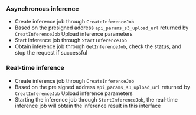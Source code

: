 
### Asynchronous inference
- Create inference job through `CreateInferenceJob`
- Based on the presigned address `api_params_s3_upload_url` returned by `CreatInferenceJob` Upload inference parameters
- Start inference job through `StartInferenceJob`
- Obtain inference job through `GetInferenceJob`, check the status, and stop the request if successful

### Real-time inference
- Create inference job through `CreateInferenceJob`
- Based on the pre signed address `api_params_s3_upload_url` returned by `CreatInferenceJob` Upload inference parameters
- Starting the inference job through `StartInferenceJob`, the real-time inference job will obtain the inference result in this interface
